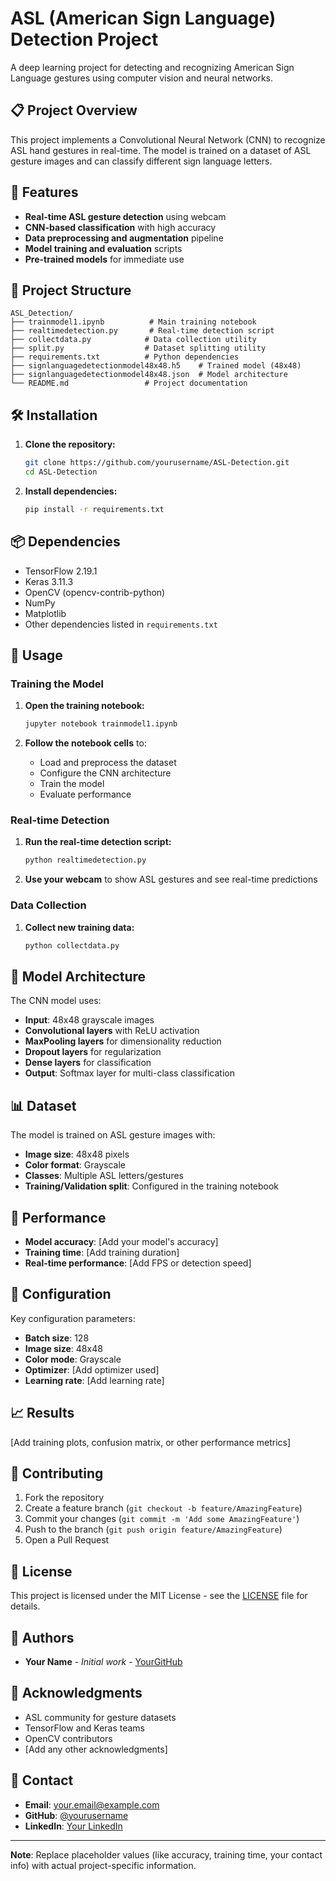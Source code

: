 # ASL (American Sign Language) Detection Project

A deep learning project for detecting and recognizing American Sign Language gestures using computer vision and neural networks.

## 📋 Project Overview

This project implements a Convolutional Neural Network (CNN) to recognize ASL hand gestures in real-time. The model is trained on a dataset of ASL gesture images and can classify different sign language letters.

## 🚀 Features

- **Real-time ASL gesture detection** using webcam
- **CNN-based classification** with high accuracy
- **Data preprocessing and augmentation** pipeline
- **Model training and evaluation** scripts
- **Pre-trained models** for immediate use

## 📁 Project Structure

```
ASL_Detection/
├── trainmodel1.ipynb          # Main training notebook
├── realtimedetection.py       # Real-time detection script
├── collectdata.py            # Data collection utility
├── split.py                  # Dataset splitting utility
├── requirements.txt          # Python dependencies
├── signlanguagedetectionmodel48x48.h5    # Trained model (48x48)
├── signlanguagedetectionmodel48x48.json  # Model architecture
└── README.md                 # Project documentation
```

## 🛠️ Installation

1. **Clone the repository:**
   ```bash
   git clone https://github.com/yourusername/ASL-Detection.git
   cd ASL-Detection
   ```

2. **Install dependencies:**
   ```bash
   pip install -r requirements.txt
   ```

## 📦 Dependencies

- TensorFlow 2.19.1
- Keras 3.11.3
- OpenCV (opencv-contrib-python)
- NumPy
- Matplotlib
- Other dependencies listed in `requirements.txt`

## 🎯 Usage

### Training the Model

1. **Open the training notebook:**
   ```bash
   jupyter notebook trainmodel1.ipynb
   ```

2. **Follow the notebook cells** to:
   - Load and preprocess the dataset
   - Configure the CNN architecture
   - Train the model
   - Evaluate performance

### Real-time Detection

1. **Run the real-time detection script:**
   ```bash
   python realtimedetection.py
   ```

2. **Use your webcam** to show ASL gestures and see real-time predictions

### Data Collection

1. **Collect new training data:**
   ```bash
   python collectdata.py
   ```

## 🧠 Model Architecture

The CNN model uses:
- **Input**: 48x48 grayscale images
- **Convolutional layers** with ReLU activation
- **MaxPooling layers** for dimensionality reduction
- **Dropout layers** for regularization
- **Dense layers** for classification
- **Output**: Softmax layer for multi-class classification

## 📊 Dataset

The model is trained on ASL gesture images with:
- **Image size**: 48x48 pixels
- **Color format**: Grayscale
- **Classes**: Multiple ASL letters/gestures
- **Training/Validation split**: Configured in the training notebook

## 🎯 Performance

- **Model accuracy**: [Add your model's accuracy]
- **Training time**: [Add training duration]
- **Real-time performance**: [Add FPS or detection speed]

## 🔧 Configuration

Key configuration parameters:
- **Batch size**: 128
- **Image size**: 48x48
- **Color mode**: Grayscale
- **Optimizer**: [Add optimizer used]
- **Learning rate**: [Add learning rate]

## 📈 Results

[Add training plots, confusion matrix, or other performance metrics]

## 🤝 Contributing

1. Fork the repository
2. Create a feature branch (`git checkout -b feature/AmazingFeature`)
3. Commit your changes (`git commit -m 'Add some AmazingFeature'`)
4. Push to the branch (`git push origin feature/AmazingFeature`)
5. Open a Pull Request

## 📝 License

This project is licensed under the MIT License - see the [LICENSE](LICENSE) file for details.

## 👥 Authors

- **Your Name** - *Initial work* - [YourGitHub](https://github.com/yourusername)

## 🙏 Acknowledgments

- ASL community for gesture datasets
- TensorFlow and Keras teams
- OpenCV contributors
- [Add any other acknowledgments]

## 📧 Contact

- **Email**: your.email@example.com
- **GitHub**: [@yourusername](https://github.com/yourusername)
- **LinkedIn**: [Your LinkedIn](https://linkedin.com/in/yourprofile)

---

**Note**: Replace placeholder values (like accuracy, training time, your contact info) with actual project-specific information.